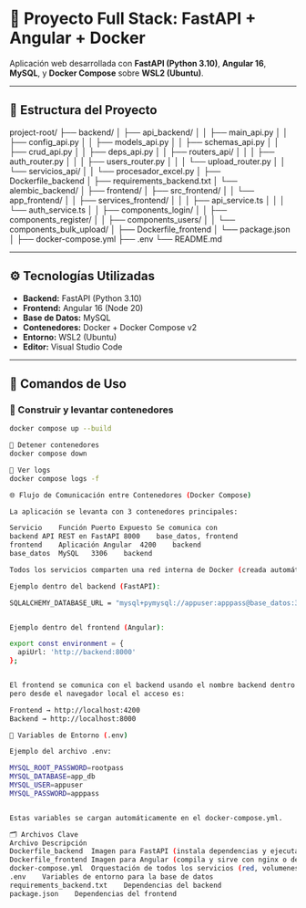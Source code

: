 # 🚀 Proyecto Full Stack: FastAPI + Angular + Docker

Aplicación web desarrollada con **FastAPI (Python 3.10)**, **Angular 16**, **MySQL**, y **Docker Compose** sobre **WSL2 (Ubuntu)**.

---

## 📂 Estructura del Proyecto

project-root/
├── backend/
│ ├── api_backend/
│ │ ├── main_api.py
│ │ ├── config_api.py
│ │ ├── models_api.py
│ │ ├── schemas_api.py
│ │ ├── crud_api.py
│ │ ├── deps_api.py
│ │ ├── routers_api/
│ │ │ ├── auth_router.py
│ │ │ ├── users_router.py
│ │ │ └── upload_router.py
│ │ └── servicios_api/
│ │ └── procesador_excel.py
│ ├── Dockerfile_backend
│ ├── requirements_backend.txt
│ └── alembic_backend/
│
├── frontend/
│ ├── src_frontend/
│ │ └── app_frontend/
│ │ ├── services_frontend/
│ │ │ ├── api_service.ts
│ │ │ └── auth_service.ts
│ │ ├── components_login/
│ │ ├── components_register/
│ │ ├── components_users/
│ │ └── components_bulk_upload/
│ ├── Dockerfile_frontend
│ └── package.json
│
├── docker-compose.yml
├── .env
└── README.md


---

## ⚙️ Tecnologías Utilizadas

- **Backend:** FastAPI (Python 3.10)
- **Frontend:** Angular 16 (Node 20)
- **Base de Datos:** MySQL
- **Contenedores:** Docker + Docker Compose v2
- **Entorno:** WSL2 (Ubuntu)
- **Editor:** Visual Studio Code

---

## 🧰 Comandos de Uso

### 🔹 Construir y levantar contenedores
```bash
docker compose up --build

🔹 Detener contenedores
docker compose down

🔹 Ver logs
docker compose logs -f

🌐 Flujo de Comunicación entre Contenedores (Docker Compose)

La aplicación se levanta con 3 contenedores principales:

Servicio	Función	Puerto Expuesto	Se comunica con
backend	API REST en FastAPI	8000	base_datos, frontend
frontend	Aplicación Angular	4200	backend
base_datos	MySQL	3306	backend

Todos los servicios comparten una red interna de Docker (creada automáticamente por docker-compose), por lo que se comunican usando los nombres de servicio definidos en docker-compose.yml.

Ejemplo dentro del backend (FastAPI):

SQLALCHEMY_DATABASE_URL = "mysql+pymysql://appuser:apppass@base_datos:3306/app_db"


Ejemplo dentro del frontend (Angular):

export const environment = {
  apiUrl: 'http://backend:8000'
};


El frontend se comunica con el backend usando el nombre backend dentro de la red interna,
pero desde el navegador local el acceso es:

Frontend → http://localhost:4200
Backend → http://localhost:8000

🧪 Variables de Entorno (.env)

Ejemplo del archivo .env:

MYSQL_ROOT_PASSWORD=rootpass
MYSQL_DATABASE=app_db
MYSQL_USER=appuser
MYSQL_PASSWORD=apppass


Estas variables se cargan automáticamente en el docker-compose.yml.

🗂️ Archivos Clave
Archivo	Descripción
Dockerfile_backend	Imagen para FastAPI (instala dependencias y ejecuta Uvicorn)
Dockerfile_frontend	Imagen para Angular (compila y sirve con nginx o dev server)
docker-compose.yml	Orquestación de todos los servicios (red, volumenes, puertos)
.env	Variables de entorno para la base de datos
requirements_backend.txt	Dependencias del backend
package.json	Dependencias del frontend